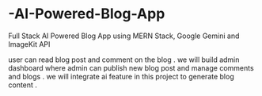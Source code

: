 # -AI-Powered-Blog-App
Full Stack AI Powered Blog App using MERN Stack, Google Gemini and ImageKit API

user can read blog post and comment on the blog .
we will build admin dashboard where admin can publish new blog post and manage comments and blogs .
we will integrate ai feature in this project to generate blog content .